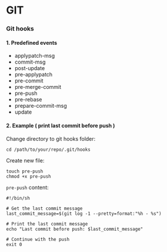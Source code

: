 # GIT

### Git hooks
#### 1. Predefined events
* applypatch-msg
* commit-msg
* post-update
* pre-applypatch
* pre-commit
* pre-merge-commit
* pre-push
* pre-rebase
* prepare-commit-msg
* update

#### 2. Example ( print last commit before push )
Change directory to git hooks folder:
```
cd /path/to/your/repo/.git/hooks
```

Create new file:
```
touch pre-push
chmod +x pre-push
```

`pre-push` content:
```
#!/bin/sh

# Get the last commit message
last_commit_message=$(git log -1 --pretty=format:"%h - %s")

# Print the last commit message
echo "Last commit before push: $last_commit_message"

# Continue with the push
exit 0
```
